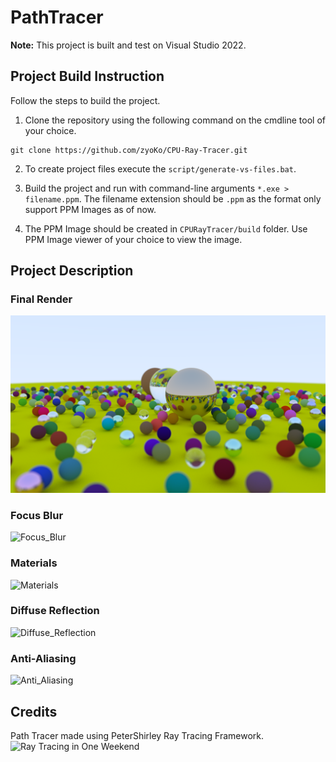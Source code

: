 # PathTracer

**Note:** This project is built and test on Visual Studio 2022.

## Project Build Instruction
Follow the steps to build the project.
1. Clone the repository using the following command on the cmdline tool of your choice.

```
git clone https://github.com/zyoKo/CPU-Ray-Tracer.git
```

2. To create project files execute the ```script/generate-vs-files.bat```.

3. Build the project and run with command-line arguments ```*.exe > filename.ppm```. The filename extension should be ```.ppm``` as the format only support PPM Images as of now.

4. The PPM Image should be created in ```CPURayTracer/build``` folder. Use PPM Image viewer of your choice to view the image. 

## Project Description

### Final Render
![Final_Render](Images/FinalRender.png)

### Focus Blur
![Focus_Blur]()

### Materials
![Materials]()

### Diffuse Reflection
![Diffuse_Reflection]()

### Anti-Aliasing
![Anti_Aliasing]()

## Credits
Path Tracer made using PeterShirley Ray Tracing Framework.
![_Ray Tracing in One Weekend_](https://raytracing.github.io/)
